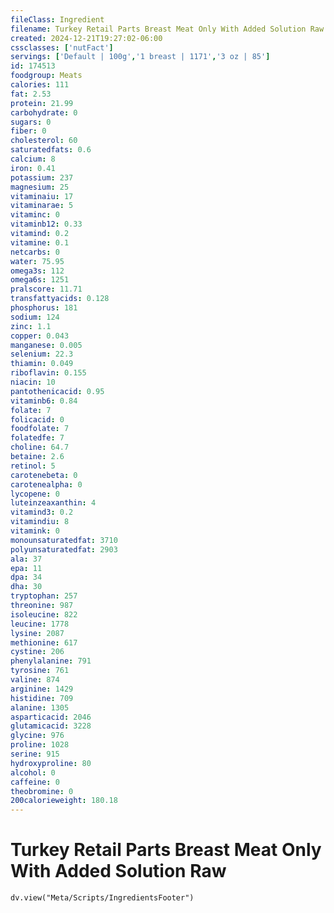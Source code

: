 ```yaml
---
fileClass: Ingredient
filename: Turkey Retail Parts Breast Meat Only With Added Solution Raw
created: 2024-12-21T19:27:02-06:00
cssclasses: ['nutFact']
servings: ['Default | 100g','1 breast | 1171','3 oz | 85']
id: 174513
foodgroup: Meats
calories: 111
fat: 2.53
protein: 21.99
carbohydrate: 0
sugars: 0
fiber: 0
cholesterol: 60
saturatedfats: 0.6
calcium: 8
iron: 0.41
potassium: 237
magnesium: 25
vitaminaiu: 17
vitaminarae: 5
vitaminc: 0
vitaminb12: 0.33
vitamind: 0.2
vitamine: 0.1
netcarbs: 0
water: 75.95
omega3s: 112
omega6s: 1251
pralscore: 11.71
transfattyacids: 0.128
phosphorus: 181
sodium: 124
zinc: 1.1
copper: 0.043
manganese: 0.005
selenium: 22.3
thiamin: 0.049
riboflavin: 0.155
niacin: 10
pantothenicacid: 0.95
vitaminb6: 0.84
folate: 7
folicacid: 0
foodfolate: 7
folatedfe: 7
choline: 64.7
betaine: 2.6
retinol: 5
carotenebeta: 0
carotenealpha: 0
lycopene: 0
luteinzeaxanthin: 4
vitamind3: 0.2
vitamindiu: 8
vitamink: 0
monounsaturatedfat: 3710
polyunsaturatedfat: 2903
ala: 37
epa: 11
dpa: 34
dha: 30
tryptophan: 257
threonine: 987
isoleucine: 822
leucine: 1778
lysine: 2087
methionine: 617
cystine: 206
phenylalanine: 791
tyrosine: 761
valine: 874
arginine: 1429
histidine: 709
alanine: 1305
asparticacid: 2046
glutamicacid: 3228
glycine: 976
proline: 1028
serine: 915
hydroxyproline: 80
alcohol: 0
caffeine: 0
theobromine: 0
200calorieweight: 180.18
---
```


# Turkey Retail Parts Breast Meat Only With Added Solution Raw

```dataviewjs
dv.view("Meta/Scripts/IngredientsFooter")
```